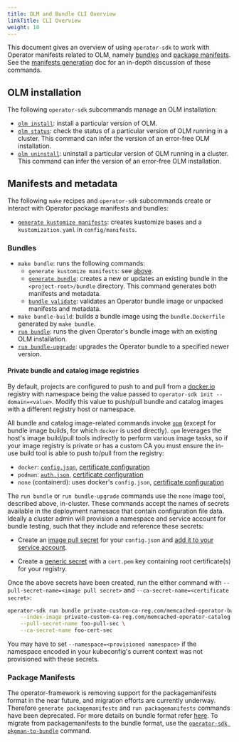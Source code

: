 ```yaml
---
title: OLM and Bundle CLI Overview
linkTitle: CLI Overview
weight: 10
---
```


This document gives an overview of using `operator-sdk` to work with Operator manifests related to OLM,
namely [bundles][bundle] and [package manifests][package-manifests]. See the [manifests generation][doc-olm-generate]
doc for an in-depth discussion of these commands.

## OLM installation

The following `operator-sdk` subcommands manage an OLM installation:

- [`olm install`][cli-olm-install]: install a particular version of OLM.
- [`olm status`][cli-olm-status]: check the status of a particular version of OLM running in a cluster. This command
can infer the version of an error-free OLM installation.
- [`olm uninstall`][cli-olm-uninstall]: uninstall a particular version of OLM running in a cluster. This command
can infer the version of an error-free OLM installation.

## Manifests and metadata

The following `make` recipes and `operator-sdk` subcommands create or interact with Operator package manifests and bundles:

- [`generate kustomize manifests`][cli-gen-kustomize-manifests]: creates kustomize bases and a `kustomization.yaml` in `config/manifests`.

### Bundles

- `make bundle`: runs the following commands:
  - `generate kustomize manifests`: see [above](#manifests-and-metadata).
  - [`generate bundle`][cli-gen-bundle]: creates a new or updates an existing bundle in the `<project-root>/bundle`
  directory. This command generates both manifests and metadata.
  - [`bundle validate`][cli-bundle-validate]: validates an Operator bundle image or unpacked manifests and metadata.
- `make bundle-build`: builds a bundle image using the `bundle.Dockerfile` generated by `make bundle`.
- [`run bundle`][cli-run-bundle]: runs the given Operator's bundle image with an
  existing OLM installation.
- [`run bundle-upgrade`][cli-run-bundle-upgrade]: upgrades the Operator bundle to a specified newer version.

#### Private bundle and catalog image registries

By default, projects are configured to push to and pull from a [docker.io] registry
with namespace being the value passed to `operator-sdk init --domain=<value>`.
Modify this value to push/pull bundle and catalog images with a different registry host or namespace.

All bundle and catalog image-related commands invoke [`opm`][opm] (except for bundle image builds,
for which `docker` is used directly). `opm` leverages the host's image build/pull tools indirectly
to perform various image tasks, so if your image registry is private or has a custom CA you
must ensure the in-use build tool is able to push to/pull from the registry:
- `docker`: [`config.json`][docker-pull-sec], [certificate configuration][docker-certs]
- `podman`: [`auth.json`][podman-pull-sec], [certificate configuration][podman-certs]
- `none` (containerd): uses docker's `config.json`, [certificate configuration][none-certs]

The `run bundle` or `run bundle-upgrade` commands use the `none` image tool, described above, in-cluster.
These commands accept the names of secrets available in the deployment namesace that contain configuration file data.
Ideally a cluster admin will provision a namespace and service account for bundle testing,
such that they include and reference these secrets:
- Create an [image pull secret][k8s-image-pull-sec] for your `config.json` and [add it to your service account][k8s-pull-sec-sa].
<!-- TODO(estroz): remove the service account requirement once OLM releases a patch or new
minor release containing https://github.com/operator-framework/operator-lifecycle-manager/pull/1941 -->
- Create a [generic secret][k8s-gen-sec] with a `cert.pem` key containing root certificate(s) for your registry.

Once the above secrets have been created, run the either command with `--pull-secret-name=<image pull secret>` and `--ca-secret-name=<certificate secret>`:

```sh
operator-sdk run bundle private-custom-ca-reg.com/memcached-operator-bundle:v0.0.2 \
    --index-image private-custom-ca-reg.com/memcached-operator-catalog:v0.0.1 \
    --pull-secret-name foo-pull-sec \
    --ca-secret-name foo-cert-sec
```

You may have to set `--namespace=<provisioned namespace>` if the namespace encoded in your kubeconfig's current context
was not provisioned with these secrets.

[docker.io]:https://hub.docker.com/
[opm]:https://github.com/operator-framework/operator-registry/blob/496ccce/docs/design/opm-tooling.md
[docker-pull-sec]:https://docs.docker.com/engine/reference/commandline/login/
[docker-certs]:https://docs.docker.com/engine/security/certificates/
[podman-pull-sec]:http://docs.podman.io/en/latest/markdown/podman-login.1.html#description
[podman-certs]:http://docs.podman.io/en/latest/markdown/podman-image-sign.1.html#cert-dir-path
[none-certs]:https://github.com/operator-framework/operator-registry/blob/master/docs/design/opm-tooling.md#add
[k8s-image-pull-sec]:https://kubernetes.io/docs/tasks/configure-pod-container/pull-image-private-registry/
[k8s-pull-sec-sa]:https://kubernetes.io/docs/tasks/configure-pod-container/configure-service-account/#add-image-pull-secret-to-service-account
[k8s-gen-sec]:https://kubernetes.io/docs/tasks/configmap-secret/managing-secret-using-kubectl/#create-a-secret

### Package Manifests

The operator-framework is removing support for the packagemanifests format in the near future, and migration efforts are currently underway. Therefore `generate packagemanifests` and `run packagemanifests` commands have been deprecated. For more
details on bundle format refer [here][bundle]. To migrate from packagemanifests to the bundle format, use the [`operator-sdk pkgman-to-bundle`][cli-pkgman-to-bundle] command.



[bundle]:https://github.com/operator-framework/operator-registry/blob/v1.16.1/docs/design/operator-bundle.md
[package-manifests]:https://github.com/operator-framework/operator-registry/tree/v1.5.3#manifest-format
[doc-olm-generate]:/docs/olm-integration/generation
[cli-olm-install]:/docs/cli/operator-sdk_olm_install
[cli-olm-status]:/docs/cli/operator-sdk_olm_status
[cli-olm-uninstall]:/docs/cli/operator-sdk_olm_uninstall
[cli-gen-bundle]:/docs/cli/operator-sdk_generate_bundle
[cli-run-bundle]:/docs/cli/operator-sdk_run_bundle
[cli-gen-kustomize-manifests]:/docs/cli/operator-sdk_generate_kustomize_manifests
[cli-bundle-validate]:/docs/cli/operator-sdk_bundle_validate
[doc-testing-deployment]:/docs/olm-integration/testing-deployment
[cli-run-bundle-upgrade]: /docs/cli/operator-sdk_run_bundle-upgrade
[cli-pkgman-to-bundle]: /docs/cli/operator-sdk_pkgman-to-bundle
